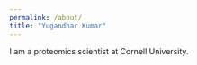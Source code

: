 ```yaml
---
permalink: /about/
title: "Yugandhar Kumar"
---
```


I am a proteomics scientist at Cornell University.
